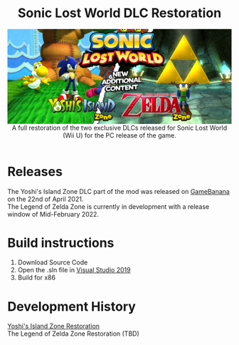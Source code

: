 <div align="center">
	<h1>Sonic Lost World DLC Restoration</h1>
	<img src="./Assets/Thumb.png" align="center" />
	<br/>
A full restoration of the two exclusive DLCs released for Sonic Lost World (Wii U) for the PC release of the game.
</div>

<br/>

# Releases
The Yoshi's Island Zone DLC part of the mod was released on [GameBanana](https://gamebanana.com/maps/216170) on the 22nd of April 2021.<br/>
The Legend of Zelda Zone is currently in development with a release window of Mid-February 2022.

# Build instructions
1. Download Source Code
2. Open the .sln file in [Visual Studio 2019](https://visualstudio.microsoft.com/vs/)
3. Build for x86

# Development History
[Yoshi's Island Zone Restoration](https://docs.google.com/document/d/1x-BSqP11XWgherDbQqTM6RD0AfNC1mxdWl5zRWHa6dg) <br/>
The Legend of Zelda Zone Restoration (TBD)
